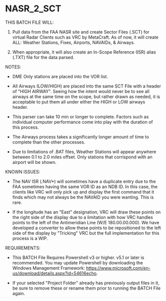 # NASR_2_SCT
THIS BATCH FILE WILL:

1) Pull data from the FAA NASR site and create Sector
   Files (.SCT) for virtual Radar Clients such as
   VRC by MetaCraft. As of now, it will create ALL: Weather Stations, Fixes, Airports, NAVAIDs, & Airways.

2) When appropriate, it will also create an In-Scope
   Reference (ISR) alias (.TXT) file for the data parsed.


NOTES:

 - DME Only stations are placed into the VOR list.

 - All Airways (LOW/HIGH) are placed into the same
   SCT File with a header of "HIGH AIRWAY".
   Seeing how the intent would never be to
   see all airways at the same time on the scope, but
   rather drawn as needed, it is acceptable to put
   them all under either the HIGH or LOW airways header.

 - This parser can take 10 min or longer to complete.
   Factors such as individual computer performance
   come into play with the duration of this process.

 - The Airways process takes a significantly longer
   amount of time to complete than the other processes.

 - Due to limitations of .BAT files, Weather Stations will appear
   anywhere between 0.1 to 2.0 miles offset. Only stations that corrispond with an airport will be shown.


KNOWN ISSUES:

 - The NAV ISR (.NAV*) will sometimes have a duplicate entry
   due to the FAA sometimes having the same VOR ID as an NDB ID.
   In this case, the clients like VRC will only pick up and
   display the first command that it finds which may not always be
   the NAVAID you were wanting. This is rare.
   
 - If the longitude has an "East" designation, VRC will draw these
   points on the right side of the display due to a limitation with
   how VRC handles points to the left of the Antimeridian Line (W/E 180.00.00.000).
   We have developed a converter to allow these points to be
   repositioned to the left side of the display by "Tricking" VRC
   but the full implementation for this process is a WIP.


REQUIREMENTS:

 - This BATCH File Requires Powershell v3 or higher. v5.1 or later is recommended.
   You may update Powershell by downloading the Windows Management Framework:
   https://www.microsoft.com/en-us/download/details.aspx?id=54616echo.

 - If your selected "Project Folder" already has previously
   output files in it, be sure to remove these or rename
   them prior to running the BATCH File again.
